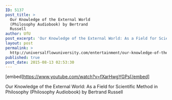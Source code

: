 ```yaml
---
ID: 5137
post_title: >
  Our Knowledge of the External World
  (Philosophy Audiobook) by Bertrand
  Russell
author: UfU
post_excerpt: 'Our Knowledge of the External World: As a Field for Scientific Method in Philosophy (Philosophy Audiobook) by Bertrand Russell'
layout: post
permalink: >
  http://universalflowuniversity.com/entertainment/our-knowledge-of-the-external-world-philosophy-audiobook-by-bertrand-russell/
published: true
post_date: 2015-08-13 02:53:30
---
```

[embed]https://www.youtube.com/watch?v=fXarHwgYGPs[/embed]<br>
<p>Our Knowledge of the External World: As a Field for Scientific Method in Philosophy (Philosophy Audiobook) by Bertrand Russell</p>